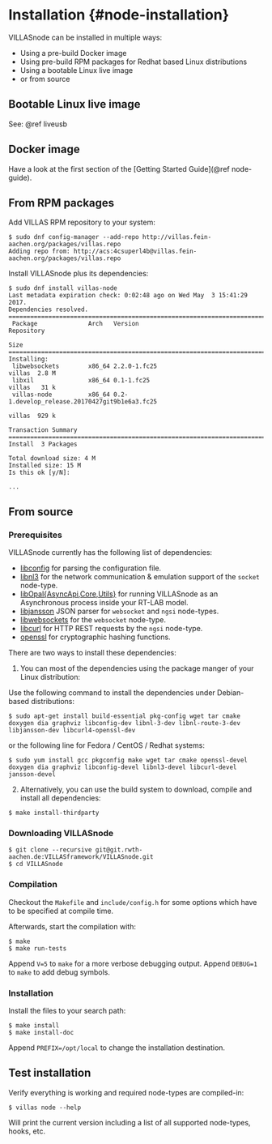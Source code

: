 # Installation {#node-installation}

VILLASnode can be installed in multiple ways:

- Using a pre-build Docker image
- Using pre-build RPM packages for Redhat based Linux distributions
- Using a bootable Linux live image
- or from source

## Bootable Linux live image

See: @ref liveusb

## Docker image

Have a look at the first section of the [Getting Started Guide](@ref node-guide).

## From RPM packages

Add VILLAS RPM repository to your system:

```
$ sudo dnf config-manager --add-repo http://villas.fein-aachen.org/packages/villas.repo
Adding repo from: http://acs:4csuperl4b@villas.fein-aachen.org/packages/villas.repo
```

Install VILLASnode plus its dependencies:

```
$ sudo dnf install villas-node
Last metadata expiration check: 0:02:48 ago on Wed May  3 15:41:29 2017.
Dependencies resolved.
====================================================================================
 Package              Arch   Version                                  Repository
                                                                               Size
====================================================================================
Installing:
 libwebsockets        x86_64 2.2.0-1.fc25                             villas  2.8 M
 libxil               x86_64 0.1-1.fc25                               villas   31 k
 villas-node          x86_64 0.2-1.develop_release.20170427git9b1e6a3.fc25
                                                                      villas  929 k

Transaction Summary
====================================================================================
Install  3 Packages

Total download size: 4 M
Installed size: 15 M
Is this ok [y/N]:

...
```
## From source

### Prerequisites

VILLASnode currently has the following list of dependencies:

 - [libconfig](http://www.hyperrealm.com/libconfig/) for parsing the configuration file.
 - [libnl3](http://www.infradead.org/~tgr/libnl/) for the network communication & emulation support of the `socket` node-type.
 - [libOpal{AsyncApi,Core,Utils}](https://git.rwth-aachen.de/VILLASframework/libopal) for running VILLASnode as an Asynchronous process inside your RT-LAB model.
 - [libjansson](http://www.digip.org/jansson/) JSON parser for `websocket` and `ngsi` node-types.
 - [libwebsockets](http://libwebsockets.org) for the `websocket` node-type.
 - [libcurl](https://curl.haxx.se/libcurl/) for HTTP REST requests by the `ngsi` node-type.
 - [openssl](https://www.openssl.org) for cryptographic hashing functions.
 
There are two ways to install these dependencies:

1. You can most of the dependencies using the package manger of your Linux distribution:
 
Use the following command to install the dependencies under Debian-based distributions:

```
$ sudo apt-get install build-essential pkg-config wget tar cmake doxygen dia graphviz libconfig-dev libnl-3-dev libnl-route-3-dev libjansson-dev libcurl4-openssl-dev
```

or the following line for Fedora / CentOS / Redhat systems:

```
$ sudo yum install gcc pkgconfig make wget tar cmake openssl-devel doxygen dia graphviz libconfig-devel libnl3-devel libcurl-devel jansson-devel
```

 2. Alternatively, you can use the build system to download, compile and install all dependencies:
 
```
$ make install-thirdparty
``` 
 
### Downloading VILLASnode

```
$ git clone --recursive git@git.rwth-aachen.de:VILLASframework/VILLASnode.git
$ cd VILLASnode
```

### Compilation

Checkout the `Makefile` and `include/config.h` for some options which have to be specified at compile time.

Afterwards, start the compilation with:

```
$ make
$ make run-tests
```

Append `V=5` to `make` for a more verbose debugging output.
Append `DEBUG=1` to `make` to add debug symbols.

### Installation

Install the files to your search path:

```
$ make install
$ make install-doc
```

Append `PREFIX=/opt/local` to change the installation destination.

## Test installation

Verify everything is working and required node-types are compiled-in:

```
$ villas node --help
```

Will print the current version including a list of all supported node-types, hooks, etc.
